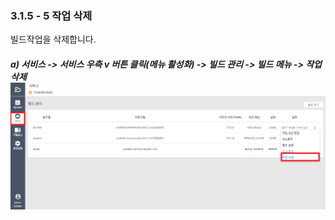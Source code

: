 ### 3.1.5 - 5 작업 삭제

빌드작업을 삭제합니다.

##### a\) 서비스 -&gt; 서비스 우측 v 버튼 클릭\(메뉴 활성화\) -&gt; 빌드 관리 -&gt; 빌드 메뉴 -&gt; 작업 삭제![](/assets/작업삭제.png)




